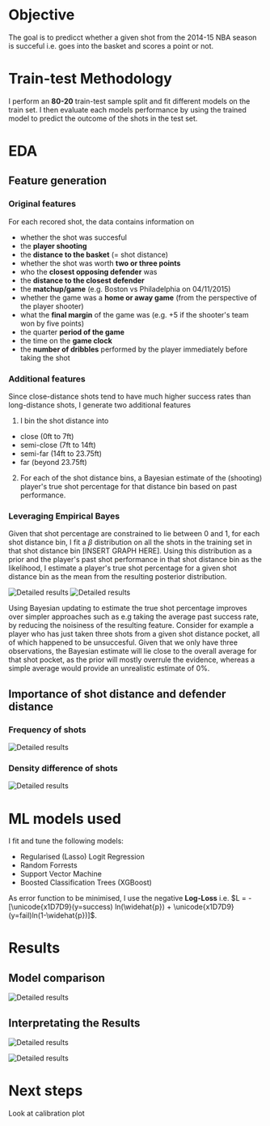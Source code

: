 # Objective
The goal is to predicct whether a given shot from the 2014-15 NBA season is succeful i.e. goes into the basket and scores a point or not.

# Train-test Methodology
I perform an **80-20** train-test sample split and fit different models on the train set. I then evaluate each models performance by using the trained model to predict the outcome of the shots in the test set.

# EDA

## Feature generation

### Original features
For each recored shot, the data contains information on

+ whether the shot was succesful
+ the **player shooting**
+ the **distance to the basket** (= shot distance)
+ whether the shot was worth **two or three points**
+ who the **closest opposing defender** was
+ the **distance to the closest defender**
+ the **matchup/game** (e.g. Boston vs Philadelphia on 04/11/2015)
+ whether the game was a **home or away game** (from the perspective of the player shooter)
+ what the **final margin** of the game was (e.g. +5 if the shooter's team won by five points)
+ the quarter **period of the game**
+ the time on the **game clock**
+ the **number of dribbles** performed by the player immediately before taking the shot


### Additional features

Since close-distance shots tend to have much higher success rates than long-distance shots, I generate two additional features

1. I bin the shot distance into
  + close (0ft to 7ft)
  + semi-close (7ft to 14ft)
  + semi-far (14ft to 23.75ft)
  + far (beyond 23.75ft)
2. For each of the shot distance bins, a Bayesian estimate of the (shooting) player's true shot percentage for that distance bin based on past performance.

### Leveraging Empirical Bayes

Given that shot percentage are constrained to lie between 0 and 1, for each shot distance bin, I fit a $\beta$ distribution on all the shots in the training set in that shot distance bin [INSERT GRAPH HERE]. Using this distribution as a prior and the player's past shot performance in that shot distance bin as the likelihood, I estimate a player's true shot percentage for a given shot distance bin as the mean from the resulting posterior distribution.

![Detailed results](Figs/shot_distributionclose.png)
![Detailed results](Figs/shot_distributionfar.png)

Using Bayesian updating to estimate the true shot percentage improves over simpler approaches such as e.g taking the average past success rate, by reducing the noisiness of the resulting feature. Consider for example a player who has just taken three shots from a given shot distance pocket, all of which happened to be unsuccesful. Given that we only have three observations, the Bayesian estimate will lie close to the overall average for that shot pocket, as the prior will mostly overrule the evidence, whereas a simple average would provide an unrealistic estimate of 0%.

## Importance of shot distance and defender distance

### Frequency of shots

![Detailed results](Figs/02_eda_shot_density.png)

### Density difference of shots

![Detailed results](Figs/02_eda_shot_density_diff.png)

# ML models used

I fit and tune the following models:

+ Regularised (Lasso) Logit Regression
+ Random Forrests
+ Support Vector Machine
+ Boosted Classification Trees (XGBoost)

As error function to be minimised, I use the negative **Log-Loss** i.e. $L = -[\unicode{x1D7D9}(y=success) ln(\widehat{p}) + \unicode{x1D7D9}(y=fail)ln(1-\widehat{p})]$.

# Results

## Model comparison
![Detailed results](Figs/03_train_predict_model_comparison.png)

## Interpretating the Results
![Detailed results](Figs/03_train_predict_calibration_xgb.png)

![Detailed results](Figs/03_train_predict_calibration_svm.png)


# Next steps

Look at calibration plot
